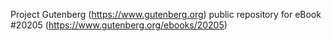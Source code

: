 Project Gutenberg (https://www.gutenberg.org) public repository for eBook #20205 (https://www.gutenberg.org/ebooks/20205)
